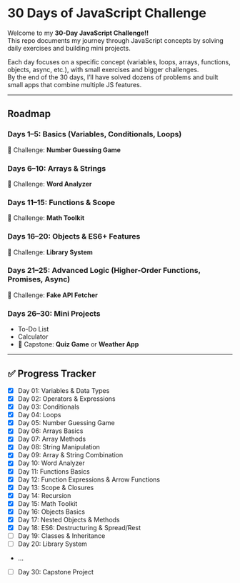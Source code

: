 # 30 Days of JavaScript Challenge

Welcome to my **30-Day JavaScript Challenge!!**  
This repo documents my journey through JavaScript concepts by solving daily exercises and building mini projects.  

Each day focuses on a specific concept (variables, loops, arrays, functions, objects, async, etc.), with small exercises and bigger challenges.  
By the end of the 30 days, I’ll have solved dozens of problems and built small apps that combine multiple JS features.

---

## Roadmap

### Days 1–5: Basics (Variables, Conditionals, Loops)
🎯 Challenge: **Number Guessing Game**

### Days 6–10: Arrays & Strings 
🎯 Challenge: **Word Analyzer**

### Days 11–15: Functions & Scope
🎯 Challenge: **Math Toolkit**

### Days 16–20: Objects & ES6+ Features
🎯 Challenge: **Library System**

### Days 21–25: Advanced Logic (Higher-Order Functions, Promises, Async)
🎯 Challenge: **Fake API Fetcher**

### Days 26–30: Mini Projects
- To-Do List  
- Calculator  
- 🎯 Capstone: **Quiz Game** or **Weather App**

---

## ✅ Progress Tracker

- [x] Day 01: Variables & Data Types
- [x] Day 02: Operators & Expressions
- [x] Day 03: Conditionals
- [x] Day 04: Loops
- [x] Day 05: Number Guessing Game
- [x] Day 06: Arrays Basics
- [x] Day 07: Array Methods
- [x] Day 08: String Manipulation
- [x] Day 09: Array & String Combination
- [x] Day 10: Word Analyzer
- [x] Day 11: Functions Basics
- [x] Day 12: Function Expressions & Arrow Functions
- [x] Day 13: Scope & Closures
- [x] Day 14: Recursion
- [x] Day 15: Math Toolkit
- [x] Day 16: Objects Basics
- [x] Day 17: Nested Objects & Methods
- [x] Day 18: ES6: Destructuring & Spread/Rest
- [ ] Day 19: Classes & Inheritance
- [ ] Day 20: Library System
- ...  
- [ ] Day 30: Capstone Project
